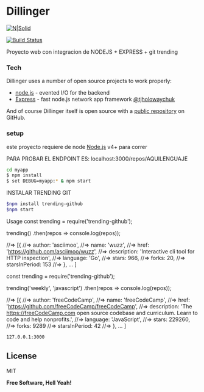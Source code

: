 # Dillinger

[![N|Solid](https://cldup.com/dTxpPi9lDf.thumb.png)](https://nodesource.com/products/nsolid)

[![Build Status](https://travis-ci.org/joemccann/dillinger.svg?branch=master)](https://travis-ci.org/joemccann/dillinger)

Proyecto web con integracion de NODEJS + EXPRESS + git trending

 
### Tech

Dillinger uses a number of open source projects to work properly:


* [node.js] - evented I/O for the backend
* [Express] - fast node.js network app framework [@tjholowaychuk]


And of course Dillinger itself is open source with a [public repository][dill]
 on GitHub.

### setup

este proyecto requiere de node [Node.js](https://nodejs.org/) v4+ para correr


PARA PROBAR EL ENDPOINT ES:
localhost:3000/repos/AQUILENGUAJE

```sh
cd myapp
$ npm install
$ set DEBUG=myapp:* & npm start
```
INSTALAR TRENDING GIT
```sh
$npm install trending-github
$npm start
```

Usage
const trending = require('trending-github');
 
trending()
  .then(repos => console.log(repos));
 
//=> [{
//=>   author: 'asciimoo',
//=>   name: 'wuzz',
//=>   href: 'https://github.com/asciimoo/wuzz',
//=>   description: 'Interactive cli tool for HTTP inspection',
//=>   language: 'Go',
//=>   stars: 966,
//=>   forks: 20,
//=>   starsInPeriod: 153
//=> }, ... ]


const trending = require('trending-github');
 
trending('weekly', 'javascript')
  .then(repos => console.log(repos));
 
//=> [{
//=>   author: 'freeCodeCamp',
//=>   name: 'freeCodeCamp',
//=>   href: 'https://github.com/freeCodeCamp/freeCodeCamp',
//=>   description: 'The https://freeCodeCamp.com open source codebase and curriculum. Learn to code and help nonprofits.',
//=>   language: 'JavaScript',
//=>   stars: 229260,
//=>   forks: 9289
//=>   starsInPeriod: 42
//=> }, ... ]
```sh
127.0.0.1:3000
```

License
----

MIT


**Free Software, Hell Yeah!**

[//]: # (These are reference links used in the body of this note and get stripped out when the markdown processor does its job. There is no need to format nicely because it shouldn't be seen. Thanks SO - http://stackoverflow.com/questions/4823468/store-comments-in-markdown-syntax)


   [dill]: <https://github.com/joemccann/dillinger>
   [git-repo-url]: <https://github.com/joemccann/dillinger.git>
   [john gruber]: <http://daringfireball.net>
   [df1]: <http://daringfireball.net/projects/markdown/>
   [markdown-it]: <https://github.com/markdown-it/markdown-it>
   [Ace Editor]: <http://ace.ajax.org>
   [node.js]: <http://nodejs.org>
   [Twitter Bootstrap]: <http://twitter.github.com/bootstrap/>
   [jQuery]: <http://jquery.com>
   [@tjholowaychuk]: <http://twitter.com/tjholowaychuk>
   [express]: <http://expressjs.com>
   [AngularJS]: <http://angularjs.org>
   [Gulp]: <http://gulpjs.com>

   [PlDb]: <https://github.com/joemccann/dillinger/tree/master/plugins/dropbox/README.md>
   [PlGh]: <https://github.com/joemccann/dillinger/tree/master/plugins/github/README.md>
   [PlGd]: <https://github.com/joemccann/dillinger/tree/master/plugins/googledrive/README.md>
   [PlOd]: <https://github.com/joemccann/dillinger/tree/master/plugins/onedrive/README.md>
   [PlMe]: <https://github.com/joemccann/dillinger/tree/master/plugins/medium/README.md>
   [PlGa]: <https://github.com/RahulHP/dillinger/blob/master/plugins/googleanalytics/README.md>
